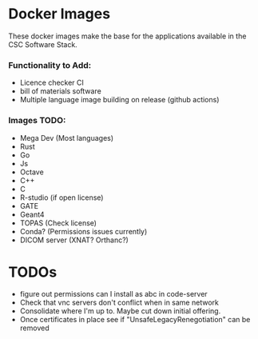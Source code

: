 # Docker Images

These docker images make the base for the applications available in the CSC Software Stack.

### Functionality to Add:
- Licence checker CI
- bill of materials software
- Multiple language image building on release (github actions)

### Images TODO:
- Mega Dev (Most languages)
- Rust
- Go
- Js
- Octave
- C++
- C
- R-studio (if open license)
- GATE
- Geant4
- TOPAS (Check license)
- Conda? (Permissions issues currently)
- DICOM server (XNAT? Orthanc?)

# TODOs
- figure out permissions can I install as abc in code-server
- Check that vnc servers don't conflict when in same network
- Consolidate where I'm up to. Maybe cut down initial offering.
- Once certificates in place see if "UnsafeLegacyRenegotiation" can be removed